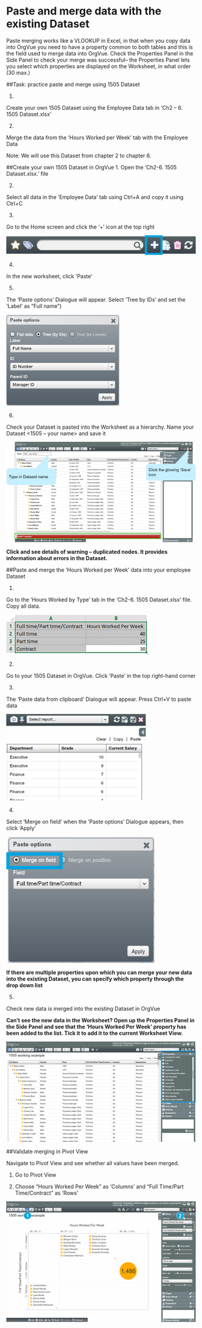 # Paste and merge data with the existing Dataset

Paste merging works like a VLOOKUP in Excel, in that when you copy data into OrgVue you need to have a property common to both tables and this is the field used to merge data into OrgVue.
Check the Properties Panel in the Side Panel to check your merge was successful– the Properties Panel lets you select which properties are displayed on the Worksheet, in what order (30 max.)  

##Task: practice paste and merge using 1505 Dataset

1.
Create your own 1505 Dataset using the Employee Data tab in ‘Ch2 – 6. 1505 Dataset.xlsx’ 

2.
Merge the data from the ‘Hours Worked per Week’ tab with the Employee Data

Note: We will use this Dataset from chapter 2 to chapter 6.

##Create your own 1505 Dataset in OrgVue
1.
Open the ‘Ch2-6. 1505 Dataset.xlsx.’ file

2.
Select all data in the ‘Employee Data’ tab using Ctrl+A and copy it using Ctrl+C

3.
Go to the Home screen and click the ‘+’ icon at the top right

![](2-001.createdatasets.png)

4.
In the new worksheet, click 'Paste'

5.
The ‘Paste options’ Dialogue will appear. Select ‘Tree by IDs’ and set the ‘Label’ as “Full name”)

![](2-002.pasteoptions.png)

6.
Check your Dataset is pasted into the Worksheet as a hierarchy. Name your Dataset <1505 – your name> and save it

![](2-003.namedataset.png)

**Click and see details of warning – duplicated nodes. It provides information about errors in the Dataset.**



##Paste and merge the ‘Hours Worked per Week’ data into your employee Dataset

1.
Go to the ‘Hours Worked by Type’ tab in the ‘Ch2-6. 1505 Dataset.xlsx’ file. Copy all data.

![](2-004.copyhoursexcel.png)

2.
Go to your 1505 Dataset in OrgVue. Click ‘Paste’ in the top right-hand corner




3.
The ‘Paste data from clipboard’ Dialogue will appear. Press Ctrl+V to paste data

![](2-005.pastehoursdata.png)

4.
Select ‘Merge on field’ when the ‘Paste options’ Dialogue appears, then click ‘Apply’

![](2-006.pasteoptions.png)

**If there are multiple properties upon which you can merge your new data into the existing Dataset, you can specify which property through the drop down list**

5.
Check new data is merged into the existing Dataset in OrgVue

**Can’t see the new data in the Worksheet?
Open up the Properties Panel in the Side Panel and see that the ‘Hours Worked Per Week’ property has been added to the list. Tick it to add it to the current Worksheet View.**

![](2-007.checkdatamerged.png)

##Validate merging in Pivot View

Navigate to Pivot View and see whether all values have been merged.

1. Go to Pivot View 

2. Choose “Hours Worked Per Week” as ‘Columns’ and “Full Time/Part Time/Contract” as ‘Rows’ 

![](2-008.mergeddatapivot.png)
















